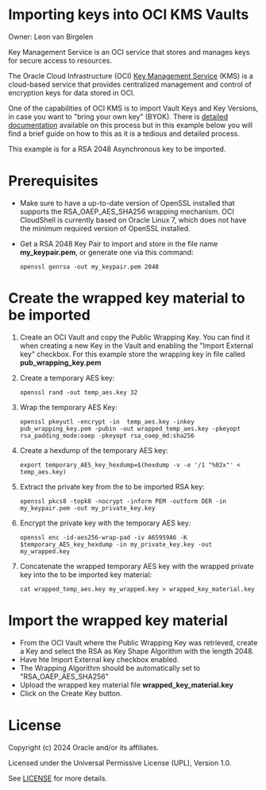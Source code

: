 # Importing keys into OCI KMS Vaults

Owner: Leon van Birgelen

Key Management Service is an OCI service that stores and manages keys for secure access to resources.

The Oracle Cloud Infrastructure (OCI) [Key Management Service](https://oracle.com/security/cloud-security/key-management/) (KMS) is a cloud-based service that provides centralized management and control of encryption keys for data stored in OCI.

One of the capabilities of OCI KMS is to import Vault Keys and Key Versions, in case you want to "bring your own key" (BYOK). There is [detailed documentation](https://docs.public.oneportal.content.oci.oraclecloud.com/en-us/iaas/Content/KeyManagement/Tasks/importingkeys.htm) available on this process but in this example below you will find a brief guide on how to this as it is a tedious and detailed process.

This example is for a RSA 2048 Asynchronous key to be imported.

# Prerequisites

- Make sure to have a up-to-date version of OpenSSL installed that supports the RSA_OAEP_AES_SHA256 wrapping mechanism. OCI CloudShell is currently based on Oracle Linux 7, which does not have the minimum required version of OpenSSL installed.

- Get a RSA 2048 Key Pair to import and store in the file name **my_keypair.pem**, or generate one via this command:

  ```openssl genrsa -out my_keypair.pem 2048```

# Create the wrapped key material to be imported

1. Create an OCI Vault and copy the Public Wrapping Key. You can find it when creating a new Key in the Vault and enabling the "Import External key" checkbox. For this example store the wrapping key in file called **pub_wrapping_key.pem**

2. Create a temporary AES key:

   ```openssl rand -out temp_aes.key 32```

3. Wrap the temporary AES Key:

   ```openssl pkeyutl -encrypt -in  temp_aes.key -inkey pub_wrapping_key.pem -pubin -out wrapped_temp_aes.key -pkeyopt rsa_padding_mode:oaep -pkeyopt rsa_oaep_md:sha256```

4. Create a hexdump of the temporary AES key:

   ```export temporary_AES_key_hexdump=$(hexdump -v -e '/1 "%02x"' < temp_aes.key)```

5. Extract the private key from the to be imported RSA key:

   ```openssl pkcs8 -topk8 -nocrypt -inform PEM -outform DER -in my_keypair.pem -out my_private_key.key```

6. Encrypt the private key with the temporary AES key:

   ```openssl enc -id-aes256-wrap-pad -iv A65959A6 -K $temporary_AES_key_hexdump -in my_private_key.key -out my_wrapped.key```

7. Concatenate the wrapped temporary AES key with the wrapped private key into the to be imported key material:

   ```cat wrapped_temp_aes.key my_wrapped.key > wrapped_key_material.key```

# Import the wrapped key material

- From the OCI Vault where the Public Wrapping Key was retrieved, create a Key and select the RSA as Key Shape Algorithm with the length 2048.
- Have hte Import External key checkbox enabled.
- The Wrapping Algorithm should be automatically set to "RSA_OAEP_AES_SHA256"
- Upload the wrapped key material file **wrapped_key_material.key**
- Click on the Create Key button.

# License

Copyright (c) 2024 Oracle and/or its affiliates.

Licensed under the Universal Permissive License (UPL), Version 1.0.

See [LICENSE](https://github.com/oracle-devrel/technology-engineering/blob/main/LICENSE) for more details.
